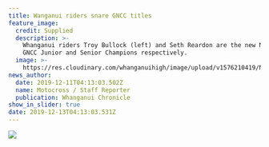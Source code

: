 ```yaml
---
title: Wanganui riders snare GNCC titles
feature_image:
  credit: Supplied
  description: >-
    Whanganui riders Troy Bullock (left) and Seth Reardon are the new National
    GNCC Junior and Senior Champions respectively.
  image: >-
    https://res.cloudinary.com/whanganuihigh/image/upload/v1576210419/News/Seth_Reardon_Troy_Bullock_Chron_11.12.19.jpg
news_author:
  date: 2019-12-11T04:13:03.502Z
  name: Motocross / Staff Reporter
  publication: Whanganui Chronicle
show_in_slider: true
date: 2019-12-13T04:13:03.531Z
---
```

![](https://res.cloudinary.com/whanganuihigh/image/upload/v1576210501/News/Seth_Reardon_Troy_Bullock_writing.Chron_11.12.19.jpg)
